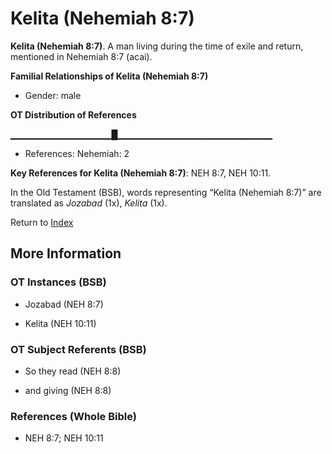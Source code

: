 # Kelita (Nehemiah 8:7)
**Kelita (Nehemiah 8:7)**. 
A man living during the time of exile and return, mentioned in Nehemiah 8:7 (acai). 




**Familial Relationships of Kelita (Nehemiah 8:7)**


* Gender: male


**OT Distribution of References**

▁▁▁▁▁▁▁▁▁▁▁▁▁▁▁█▁▁▁▁▁▁▁▁▁▁▁▁▁▁▁▁▁▁▁▁▁▁▁
* References: Nehemiah: 2



**Key References for Kelita (Nehemiah 8:7)**: 
NEH 8:7, NEH 10:11. 


In the Old Testament (BSB), words representing “Kelita (Nehemiah 8:7)” are translated as 
*Jozabad* (1x), *Kelita* (1x). 




Return to [Index](00-Index.md)

## More Information

### OT Instances (BSB)

* Jozabad (NEH 8:7)

* Kelita (NEH 10:11)



### OT Subject Referents (BSB)

* So they read (NEH 8:8)

* and giving (NEH 8:8)



### References (Whole Bible)

* NEH 8:7; NEH 10:11



